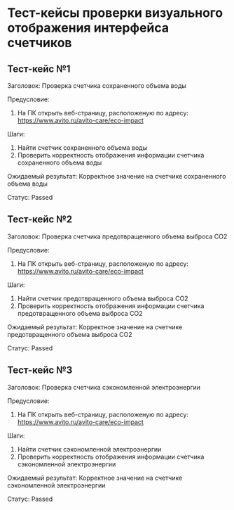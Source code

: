 # Тест-кейсы проверки визуального отображения интерфейса счетчиков

## Тест-кейс №1
Заголовок: Проверка счетчика сохраненного объема воды

Предусловие:
	
 1. На ПК открыть веб-страницу, расположеную по адресу: https://www.avito.ru/avito-care/eco-impact

Шаги: 	
	
 1. Найти счетчик сохраненного объема воды	
 2. Проверить корректность отображения информации счетчика сохраненного объема воды

Ожидаемый результат: Корректное значение на счетчике сохраненного объема воды

Статус: Passed

## Тест-кейс №2
Заголовок: Проверка счетчика предотвращенного объема выброса CO2

Предусловие:
	
 1. На ПК открыть веб-страницу, расположеную по адресу: https://www.avito.ru/avito-care/eco-impact

Шаги: 
	
 1. Найти счетчик предотвращенного объема выброса CO2	
 2. Проверить корректность отображения информации счетчика предотвращенного объема выброса CO2

Ожидаемый результат: Корректное значение на счетчике предотвращенного объема выброса CO2

Статус: Passed

## Тест-кейс №3
Заголовок: Проверка счетчика сэкономленной электроэнергии

Предусловие:
	
 1. На ПК открыть веб-страницу, расположеную по адресу: https://www.avito.ru/avito-care/eco-impact

Шаги: 
	
 1. Найти счетчик сэкономленной электроэнергии	
 2. Проверить корректность отображения информации счетчика сэкономленной электроэнергии

Ожидаемый результат: Корректное значение на счетчике сэкономленной электроэнергии

Статус: Passed
